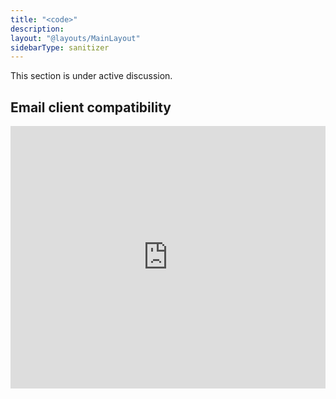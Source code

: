 ```yaml
---
title: "<code>"
description:
layout: "@layouts/MainLayout"
sidebarType: sanitizer
---
```


This section is under active discussion.

## Email client compatibility

<iframe title="Can I email… &lt;code&gt; element" src="https://embed.caniemail.com/html-code/" width="640" height="420" style="width:100%; max-width:40rem; height:26.25rem; border:none;" loading="lazy"></iframe>